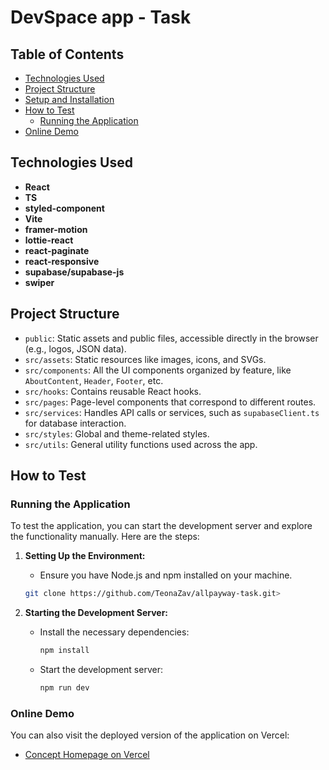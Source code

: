 # DevSpace app - Task

## Table of Contents

- [Technologies Used](#technologies-used)
- [Project Structure](#project-structure)
- [Setup and Installation](#setup-and-installation)
- [How to Test](#test)
  - [Running the Application](#running-the-application)
- [Online Demo](#online-demo)

## Technologies Used

- **React**
- **TS**
- **styled-component**
- **Vite**
- **framer-motion**
- **lottie-react**
- **react-paginate**
- **react-responsive**
- **supabase/supabase-js**
- **swiper**

## Project Structure

- `public`: Static assets and public files, accessible directly in the browser (e.g., logos, JSON data).
- `src/assets`: Static resources like images, icons, and SVGs.
- `src/components`: All the UI components organized by feature, like `AboutContent`, `Header`, `Footer`, etc.
- `src/hooks`: Contains reusable React hooks.
- `src/pages`: Page-level components that correspond to different routes.
- `src/services`: Handles API calls or services, such as `supabaseClient.ts` for database interaction.
- `src/styles`: Global and theme-related styles.
- `src/utils`: General utility functions used across the app.

## How to Test

### Running the Application

To test the application, you can start the development server and explore the functionality manually. Here are the steps:

1. **Setting Up the Environment:**

   - Ensure you have Node.js and npm installed on your machine.

   ```bash
   git clone https://github.com/TeonaZav/allpayway-task.git>
   ```

2. **Starting the Development Server:**
   - Install the necessary dependencies:
     ```bash
     npm install
     ```
   - Start the development server:
     ```bash
     npm run dev
     ```

### Online Demo

You can also visit the deployed version of the application on Vercel:

- [Concept Homepage on Vercel](https://allpayway-task.vercel.app/)
